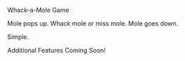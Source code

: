 Whack-a-Mole Game

Mole pops up.
Whack mole or miss mole.
Mole goes down.

Simple.

Additional Features Coming Soon!
